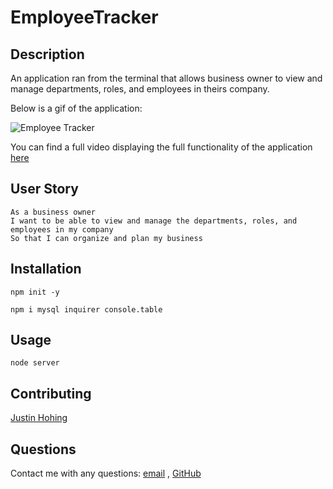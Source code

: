 # EmployeeTracker

## Description
An application ran from the terminal that allows business owner to view and manage departments, roles, and employees in theirs company.

Below is a gif of the application:

![Employee Tracker](./assets/employeeTracker.gif)

You can find a full video displaying the full functionality of the application [here](./assets/employeeTracker.webm)

## User Story

```
As a business owner
I want to be able to view and manage the departments, roles, and employees in my company
So that I can organize and plan my business
```

## Installation

`npm init -y`

`npm i mysql inquirer console.table`

## Usage

`node server`

## Contributing
[Justin Hohing](https://github.com/jhohing)

## Questions
Contact me with any questions: [email](mailto:jnh0627@yahoo.com) , [GitHub](https://github.com/jhohing)<br />